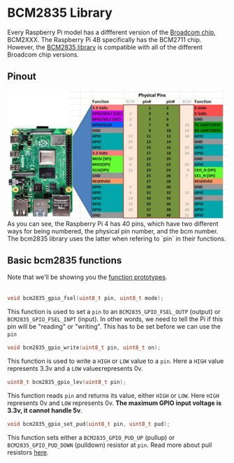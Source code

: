 # BCM2835 Library
Every Raspberry Pi model has a diffferent version of the [Broadcom chip](https://www.raspberrypi.com/documentation/computers/processors.html), 
BCM2XXX. The Raspberry Pi 4B specifically has the BCM2711 chip. However, the [BCM2835 library](https://www.airspayce.com/mikem/bcm2835/) 
is compatible with all of the different Broadcom chip versions.

## Pinout
<img align="center" src="../.assets/reference/pinout-corrected-1024x605.jpg" width="600" />
As you can see, the Raspberry Pi 4 has 40 pins, which have two different ways for being numbered, the physical pin number, and the bcm number. The bcm2835 library uses the latter when refering to `pin` in their functions.

## Basic bcm2835 functions
Note that we'll be showing you the [function prototypes](https://cplusplus.com/articles/yAqpX9L8/).<br><br>

```C++
void bcm2835_gpio_fsel(uint8_t pin, uint8_t mode);
```
This function is used to set a `pin` to an `BCM2835_GPIO_FSEL_OUTP` (output) or `BCM2835_GPIO_FSEL_INPT` (input). In other words, we need to tell the Pi if this pin will be "reading" or "writing". This has to be set before we can use the `pin`

```C++
void bcm2835_gpio_write(uint8_t pin, uint8_t on);
```
This function is used to write a `HIGH` or `LOW` value to a `pin`. Here a `HIGH` value represents 3.3v and a `LOW` valueɛrepresents 0v.

```C++
uint8_t bcm2835_gpio_lev(uint8_t pin);
```
This function reads `pin` and returns its value, either `HIGH` or `LOW`. Here `HIGH` represents 0v and `LOW` represents 0v. **The maximum GPIO input voltage is 3.3v, it cannot handle 5v**.

```C++
void bcm2835_gpio_set_pud(uint8_t pin, uint8_t pud);
```
This function sets either a `BCM2835_GPIO_PUD_UP` (pullup) or `BCM2835_GPIO_PUD_DOWN` (pulldown) resistor at `pin`. Read more about pull resistors [here](eepower.com/resistor-guide/resistor-applications/pull-up-resistor-pull-down-resistor/).
